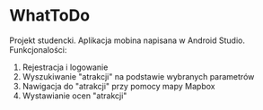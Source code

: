 # WhatToDo

Projekt studencki. Aplikacja mobina napisana w Android Studio.
Funkcjonalości:
1. Rejestracja i logowanie
2. Wyszukiwanie "atrakcji" na podstawie wybranych parametrów
3. Nawigacja do "atrakcji" przy pomocy mapy Mapbox
4. Wystawianie ocen "atrakcji"
